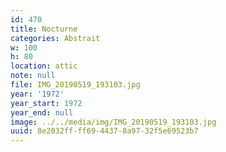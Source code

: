 ```yaml
---
id: 470
title: Nocturne
categories: Abstrait
w: 100
h: 80
location: attic
note: null
file: IMG_20190519_193103.jpg
year: '1972'
year_start: 1972
year_end: null
image: ../../media/img/IMG_20190519_193103.jpg
uuid: 8e2032ff-ff69-4437-8a97-32f5e69523b7
---
```


